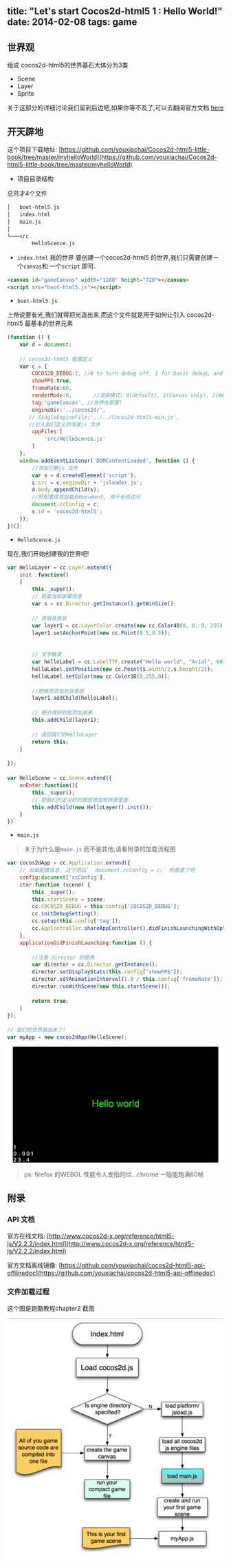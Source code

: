 title: "Let's start Cocos2d-html5 1 : Hello World!"
date: 2014-02-08
tags: game
---

## 世界观

组成 cocos2d-html5的世界基石大体分为3类

* Scene
* Layer
* Sprite

关于这部分的详细讨论我们留到后边吧,如果你等不及了,可以去翻阅官方文档 [here](http://cocos2d-x.org/wiki/Director_Scene_Layer_and_Sprite)
<!--more-->
## 开天辟地

这个项目下载地址: [https://github.com/youxiachai/Cocos2d-html5-little-book/tree/master/myhelloWorld](https://github.com/youxiachai/Cocos2d-html5-little-book/tree/master/myhelloWorld)

* 项目目录结构

总共才4个文件

```bash
│   boot-html5.js
│   index.html
│   main.js
│
└───src
        HelloScence.js
```

* `index.html` 我的世界
要创建一个cocos2d-html5 的世界,我们只需要创建一个`canvas`和 一个`script` 即可.
```html
<canvas id="gameCanvas" width="1280" height="720"></canvas>
<script src="boot-html5.js"></script>
```

* `boot-html5.js`


上帝说要有光,我们就得把光造出来,而这个文件就是用于如何让引入 cocos2d-html5 最基本的世界元素

```js
(function () {
    var d = document;

    // cocos2d-html5 配置定义
    var c = {
        COCOS2D_DEBUG:2, //0 to turn debug off, 1 for basic debug, and 2 for full debug
        showFPS:true,
        frameRate:60,
        renderMode:0,       //渲染模式: 0(default), 1(Canvas only), 2(WebGL only)
        tag:'gameCanvas', //世界在那里!
        engineDir:'../cocos2d/',
       // SingleEngineFile:'../../Cocos2d-html5-min.js',
       //引入我们定义的场景js 文件
        appFiles:[
            'src/HelloScence.js'
        ]
    };
    window.addEventListener('DOMContentLoaded', function () {
        //添加引擎js 文件
        var s = d.createElement('script');
        s.src = c.engineDir + 'jsloader.js';
        d.body.appendChild(s);
        //把配置信息加载到document, 用于全局访问
        document.ccConfig = c;
        s.id = 'cocos2d-html5';
    });
})();
```

* `HelloScence.js`

现在,我们开始创建我的世界吧!

```js
var HelloLayer = cc.Layer.extend({
    init :function()
    {
        this._super();
        // 获取当前屏幕信息
        var s = cc.Director.getInstance().getWinSize();

        // 游戏背景层
        var layer1 = cc.LayerColor.create(new cc.Color4B(0, 0, 0, 255), 1280, 720);
        layer1.setAnchorPoint(new cc.Point(0.5,0.5));


        // 文字精灵
        var helloLabel = cc.LabelTTF.create("Hello world", "Arial", 60);
        helloLabel.setPosition(new cc.Point(s.width/2,s.height/2));
        helloLabel.setColor(new cc.Color3B(0,255,0));

        //把精灵添加到背景层
        layer1.addChild(helloLabel);

        // 把合成好的层添加进来
        this.addChild(layer1);

        // 返回我们的HelloLayer
        return this;
    }

});

var HelloScene = cc.Scene.extend({
    onEnter:function(){
        this._super();
        // 把我们的定义好的图层添加到场景里面
        this.addChild(new HelloLayer().init());
    }
})
```

* `main.js`
> 关于为什么是`main.js` 而不是其他,请看附录的加载流程图

```js
var cocos2dApp = cc.Application.extend({
    // 加载配置信息, 这下明白`  document.ccConfig = c;` 的意思了吧
    config:document['ccConfig'],
    ctor:function (scene) {
        this._super();
        this.startScene = scene;
        cc.COCOS2D_DEBUG = this.config['COCOS2D_DEBUG'];
        cc.initDebugSetting();
        cc.setup(this.config['tag']);
        cc.AppController.shareAppController().didFinishLaunchingWithOptions();
    },
    applicationDidFinishLaunching:function () {

        //注意 director 的使用
        var director = cc.Director.getInstance();
        director.setDisplayStats(this.config['showFPS']);
        director.setAnimationInterval(1.0 / this.config['frameRate']);
        director.runWithScene(new this.startScene());

        return true;
    }
});

// 我们的世界就出来了!
var myApp = new cocos2dApp(HelloScene);
```

![](./myworld.png)

> ps: firefox 的WEBGL 性能令人发指的烂...chrome 一般能跑满60帧

## 附录

### API 文档

官方在线文档: [http://www.cocos2d-x.org/reference/html5-js/V2.2.2/index.html](http://www.cocos2d-x.org/reference/html5-js/V2.2.2/index.html)

官方文档离线镜像: [https://github.com/youxiachai/cocos2d-html5-api-offlinedoc](https://github.com/youxiachai/cocos2d-html5-api-offlinedoc)

### 文件加载过程

这个图是跑酷教程chapter2 截图

![](./execute-path.png)

